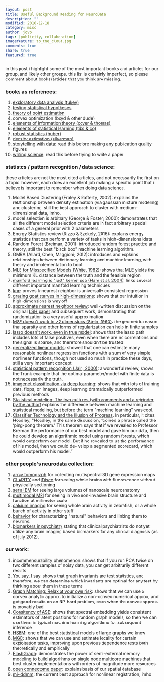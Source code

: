```yaml
---
layout: post
title: Useful Background Reading for NeuroData
description: ""
modified: 2016-12-18
category: misc
author: jovo
tags: [publicity, collaboration]
imagefeature: to_the_cloud.jpg
comments: true
share: true
featured: true
---
```


in this post i highlight some of the most important books and articles for our group, and likely other groups.  this list is certainly imperfect, so please comment about books/articles that you think are missing. 

### books as references:

1. [exploratory data analysis (tukey)](https://www.amazon.com/Exploratory-Data-Analysis-John-Tukey/dp/0201076160)
1. [testing statistical hypotheses](https://www.amazon.com/Testing-Statistical-Hypotheses-Springer-Statistics-ebook/dp/B00DZ0O04O/ref=sr_1_1?s=books&ie=UTF8&qid=1482089959&sr=1-1&keywords=9780387276052)
1. [theory of point estimation](https://www.amazon.com/Theory-Point-Estimation-Springer-Statistics/dp/0387985026/ref=asap_bc?ie=UTF8)
1. [convex optimization (boyd & other dude)](https://www.amazon.com/Convex-Optimization-Stephen-Boyd/dp/0521833787/ref=sr_1_1?s=books&ie=UTF8&qid=1482090079&sr=1-1&keywords=convex+optimization)
1. [elements of information theory (cover & thomas)](https://www.amazon.com/Elements-Information-Theory-Telecommunications-Processing/dp/0471241954/ref=sr_1_1?s=books&ie=UTF8&qid=1482090107&sr=1-1&keywords=cover+and+thomas+information)
1. [elements of statistical learning (tibs & co)](http://statweb.stanford.edu/~tibs/ElemStatLearn/)
1. [robust statistics (huber)](http://sanghv.com/download/soft/machine%20learning,%20artificial%20intelligence,%20mathematics%20ebooks/math/statistics/robust%20statistics%20(2nd,%202009).pdf)
1. [density estimation (silverman)](https://www.amazon.com/Density-Estimation-Statistics-Data-Analysis/dp/0412246201)
1. [storytelling with data](https://www.amazon.com/gp/product/1119002257?ie=UTF8&creativeASIN=1119002257&linkCode=xm2&tag=storytellingwithdata-20): read this before making any publication quality figures
1. [writing science](https://www.amazon.com/Writing-Science-Papers-Proposals-Funded/dp/0199760241/ref=sr_1_1?s=books&ie=UTF8&qid=1482101630&sr=1-1&keywords=writing+science): read this before trying to write a paper


### statistcs / pattern recognition / data science:

these articles are not the most cited articles, and not necessarily the first on a topic. 
however, each does an excellent job making a specific point that i believe is important to remember when doing data science.

1. Model Based Clustering (Fraley & Rafterty, 2002): explains the relationship between  density estimation (via gaussian mixture modeling) and clustering.  still the best approach to cluster with medium-dimensional data, imho.
7. model selection is arbitrary (George & Foster; 2000): demonstrates that all the different model selection criteria are in fact arbitrary special cases of a general prior with 2 parameters
3. Energy Statistics review (Rizzo & Szekely, 2016): explains energy statistics that can perform a variety of tasks in high-dimensional data
4. Random Forest (Breiman, 2001): introduced random forest practice and theory, still the best "black box" machine learning algorithm.
5. GMRA (Allard, Chen, Maggioni; 2012): introduces and explains relationships between dictionary learning and machine learning, with theory and implementation to boot
6. [MLE for Misspecified Models (White, 1982)](https://www.jstor.org/stable/1912526?seq=1#page_scan_tab_contents): shows that MLE yields the minimum KL distance between the truth and the feasible region 
7. [manifold learning is "just" kernel pca (Ham et al. 2004)](http://dl.acm.org/citation.cfm?id=1015417): links several different important manifold learning techniques
10. [knn](http://projecteuclid.org/euclid.aos/1176343886): proves k-nearest neighbor is universally consistent regression
8. [grazing goat starves in high-dimensions](http://www.jstor.org/stable/2686517?origin=JSTOR-pdf): shows that our intuition in high-dimensions is way off
9. [approximate nearest neighbor review](http://ieeexplore.ieee.org/document/4031381/): well-written discussion on the original [LSH paper](http://www.cs.princeton.edu/courses/archive/spring13/cos598C/Gionis.pdf) and subsequent work, demonstrating that randomization is a very useful approximation
1. [MSE doesn't work in >2 dimensions (Stein, 1960)](https://projecteuclid.org/euclid.bsmsp/1200501656): the geometric reason that sparsity and other forms of regularization can help in finite samples
1. [lasso doesn't work, even in true model](https://arxiv.org/abs/1511.01957): shows that the lasso path includes lots of false positives, even when there are no correlations and the signal is sparse, and therefore shouldn't be trusted
1. [generalized linear models](http://projecteuclid.org/download/pdf_1/euclid.ss/1177013604): showed that one can estimate many reasonable nonlinear regression functions with a sum of very simple nonlinear functions, though not used so much in practice these days, still a very important concept
1. [statistical pattern recognition (Jain, 2000)](http://ieeexplore.ieee.org/document/824819/): a wonderful review, shows the Trunk example that the optimal parameter/model with finite data is not necessarily the truth.
1. [imagenet classification via deep learning](https://papers.nips.cc/paper/4824-imagenet-classification-with-deep-convolutional-neural-networks.pdf): shows that with lots of training data, flops, on images, deep learning dramatically outperformed previous methods
1. [Statistical modeling: The two cultures (with comments and a rejoinder by the author)](http://www.stat.uchicago.edu/~lekheng/courses/191f09/breiman.pdf) explains the difference between machine learning and statistical modeling, but before the term "machine learning" was cool.
1. [Classifier Technology and the Illusion of Progress](https://arxiv.org/pdf/math/0606441.pdf). In particular, it cites Hoadley, "Hoadley, in the same discussion, “coined a phrase called the ‘ping-pong theorem.’ This theorem says that if we revealed to Professor Breiman the performance of our best model and gave him our data, then he could develop an algorithmic model using random forests, which would outperform our model. But if he revealed to us the performance of his model, then we could de- velop a segmented scorecard, which would outperform his model.”



### other people's neurodata collection:

1. [array tomograph](http://cshprotocols.cshlp.org/content/2010/11/pdb.top89.full.pdf+html) for collecting multispectral 3D gene expression maps
1. [CLARITY](http://www.nature.com/nmeth/journal/v10/n6/full/nmeth.2481.html) and [iDisco](http://www.cell.com/abstract/S0092-8674(14)01297-5):for seeing whole brains with fluorescence without physically sectioning
1. [serial EM](http://www.nature.com/nature/journal/v471/n7337/abs/nature09802.html) for seeing large volumes of nanoscale neuroanatomy
1. [multimodal MRI](http://www.nature.com/nmeth/journal/v10/n6/abs/nmeth.2482.html) for seeing in vivo non-invasive brain structure and function at millimeter scale
1. [calcium imaging](http://www.nature.com/nmeth/journal/vaop/ncurrent/full/nmeth.3040.html) for seeing whole brain activity in zebrafish, or a whole bunch of activity in other stuff
1. [behavior](http://science.sciencemag.org/content/344/6182/386.long) for characterizing "natural" behaviors and linking them to neurons.
1. [biomarkers in psychiatry](https://www.researchgate.net/profile/Karen_Seymour2/publication/261507750_Consensus_Report_of_the_APA_Work_Group_on_Neuroimaging_Markers_of_Psychiatric_Disorders/links/0c9605346a4d865d9b000000.pdf) stating that clinical psychiatrists do not yet utilize any brain imaging based biomarkers for any clinical diagnosis (as of july 2012).  

### our work:

1. [incommensurability phenomenon](http://link.springer.com/article/10.1007/s00357-016-9203-9): shows that if you run PCA twice on two different samples of noisy data, you can get arbitrarily different results
1. [You say, I say](http://www.cis.jhu.edu/~parky/CEP-Publications/scgn-21-2.pdf): shows that graph invariants are test statistics, and therefore, we can determine which invariants are optimal for any test by thinking about them in these terms
1. [Graph Matching: Relax at your own risk](http://ieeexplore.ieee.org/document/7091002/): shows that we can use a convex analytic approx. to initialize a non-convex numerical approx, and get good results on an NP-hard problem, even when the convex approx. is provably bad
1. [Consitency of ASE](http://amstat.tandfonline.com/doi/abs/10.1080/01621459.2012.699795): shows that spectral embedding yields consistent estimators of latent positions for random graph models, so then we can use them in typical machine learning algorithms for subsequent inference
1. [HSBM](http://ieeexplore.ieee.org/document/7769223/): one of the best statistical models of large graphs we know
1. [MGC](https://arxiv.org/abs/1609.05148): shows that we can use and estimate locality for certain exploitation tasks, improving upon previous dependence tests both theoretically and empirically
1. [FlashGraph](https://arxiv.org/abs/1408.0500): demonstrates the power of semi-external memory modeling to build algorithms on single node multicore machines that best cluster implementations with orders of magnitude more resources
1. [open connectome paper](https://arxiv.org/abs/1306.3543): explains basis of our spatial database
1. [mi-lddmm](https://arxiv.org/abs/1612.00356): the current best approach for nonlinear registration, imho
